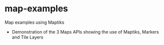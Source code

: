 # map-examples
Map examples using Maptiks

- Demonstration of the 3 Maps APIs showing the use of Maptiks, Markers and Tile Layers

